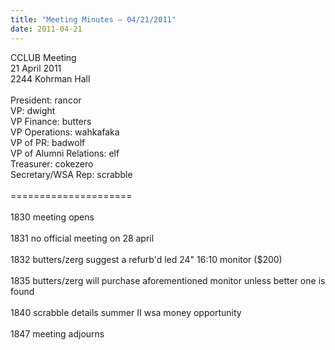 ```yaml
---
title: "Meeting Minutes – 04/21/2011"
date: 2011-04-21
---
```

CCLUB Meeting<br />
21 April 2011<br />
2244 Kohrman Hall<br />
<br />
President: rancor<br />
VP: dwight<br />
VP Finance: butters<br />
VP Operations: wahkafaka<br />
VP of PR: badwolf<br />
VP of Alumni Relations: elf<br />
Treasurer: cokezero<br />
Secretary/WSA Rep: scrabble<br />
<br />
=====================<br />
<br />
1830 meeting opens<br />
<br />
1831 no official meeting on 28 april<br />
<br />
1832 butters/zerg suggest a refurb'd led 24" 16:10 monitor ($200)<br />
<br />
1835 butters/zerg will purchase aforementioned monitor unless better one is found<br />
<br />
1840 scrabble details summer II wsa money opportunity<br />
<br />
1847 meeting adjourns<br />
